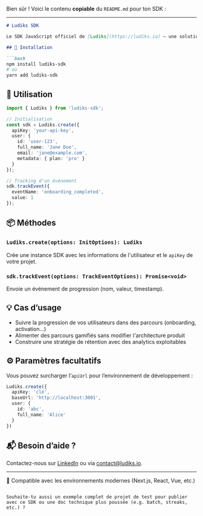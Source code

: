 Bien sûr ! Voici le contenu **copiable** du `README.md` pour ton SDK :

---

````markdown
# Ludiks SDK

Le SDK JavaScript officiel de [Ludiks](https://ludiks.io) — une solution simple pour intégrer de la gamification dans votre produit sans complexité technique.

## 🚀 Installation

```bash
npm install ludiks-sdk
# ou
yarn add ludiks-sdk
````

## 🔧 Utilisation

```ts
import { Ludiks } from 'ludiks-sdk';

// Initialisation
const sdk = Ludiks.create({
  apiKey: 'your-api-key',
  user: {
    id: 'user-123',
    full_name: 'Jane Doe',
    email: 'jane@example.com',
    metadata: { plan: 'pro' }
  }
});

// Tracking d'un événement
sdk.trackEvent({
  eventName: 'onboarding_completed',
  value: 1
});
```

## 📦 Méthodes

### `Ludiks.create(options: InitOptions): Ludiks`

Crée une instance SDK avec les informations de l'utilisateur et le `apiKey` de votre projet.

### `sdk.trackEvent(options: TrackEventOptions): Promise<void>`

Envoie un événement de progression (nom, valeur, timestamp).

## 💡 Cas d’usage

* Suivre la progression de vos utilisateurs dans des parcours (onboarding, activation…)
* Alimenter des parcours gamifiés sans modifier l'architecture produit
* Construire une stratégie de rétention avec des analytics exploitables

## ⚙️ Paramètres facultatifs

Vous pouvez surcharger l’`apiUrl` pour l’environnement de développement :

```ts
Ludiks.create({
  apiKey: 'clé',
  baseUrl: 'http://localhost:3001',
  user: {
    id: 'abc',
    full_name: 'Alice'
  }
})
```

## 📬 Besoin d’aide ?

Contactez-nous sur [LinkedIn](https://www.linkedin.com/in/votre-profil) ou via [contact@ludiks.io](mailto:contact@ludiks.io).

---

🧪 Compatible avec les environnements modernes (Next.js, React, Vue, etc.)

```

Souhaite-tu aussi un exemple complet de projet de test pour publier avec ce SDK ou une doc technique plus poussée (e.g. batch, streaks, etc.) ?
```
